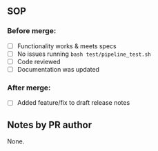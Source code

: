## SOP
### Before merge:
- [ ] Functionality works & meets specs
- [ ] No issues running `bash test/pipeline_test.sh`
- [ ] Code reviewed
- [ ] Documentation was updated

### After merge:
- [ ] Added feature/fix to draft release notes

## Notes by PR author
None.